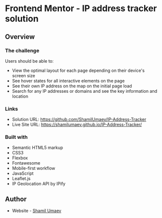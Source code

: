 # Frontend Mentor - IP address tracker solution

## Overview

### The challenge

Users should be able to:

- View the optimal layout for each page depending on their device's screen size
- See hover states for all interactive elements on the page
- See their own IP address on the map on the initial page load
- Search for any IP addresses or domains and see the key information and location

### Links

- Solution URL: https://github.com/ShamilUmaev/IP-Address-Tracker
- Live Site URL: https://shamilumaev.github.io/IP-Address-Tracker/

### Built with

- Semantic HTML5 markup
- CSS3
- Flexbox
- Fontawesome
- Mobile-first workflow
- JavaScript
- Leaflet.js
- IP Geolocation API by IPify

## Author

- Website - [Shamil Umaev](https://shamilumaev.com)
